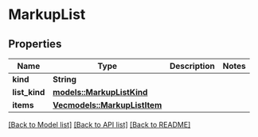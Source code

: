 # MarkupList

## Properties

Name | Type | Description | Notes
------------ | ------------- | ------------- | -------------
**kind** | **String** |  | 
**list_kind** | [**models::MarkupListKind**](MarkupListKind.md) |  | 
**items** | [**Vec<models::MarkupListItem>**](MarkupListItem.md) |  | 

[[Back to Model list]](../README.md#documentation-for-models) [[Back to API list]](../README.md#documentation-for-api-endpoints) [[Back to README]](../README.md)



